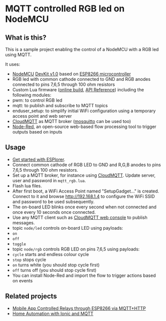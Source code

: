 # MQTT controlled RGB led on NodeMCU

## What is this?
This is a sample project enabling the control of a NodeMCU with a RGB led using MQTT.

It uses:
* [NodeMCU](https://en.wikipedia.org/wiki/NodeMCU) [DevKit v1.0](https://github.com/nodemcu/nodemcu-devkit-v1.0) based on [ESP8266 microcontroller](https://en.wikipedia.org/wiki/ESP8266)
* RGB led with common cathode connected to GND and RGB anodes connected to pins 7,6,5 through 100 ohm resistors
* Custom Lua firmware ([online build](http://nodemcu-build.com/), [API Reference](https://github.com/nodemcu/nodemcu-firmware/wiki/nodemcu_api_en)) including the following modules:
 * pwm: to control RGB led
 * mqtt: to publish and subscribe to MQTT topics
 * enduser_setup: to simplify initial WiFi configuration using a temporary access point and web server
* [CloudMQTT](https://www.cloudmqtt.com/) as MQTT broker ([mosquitto](http://mosquitto.org/) can be used too)
* [Node-Red](http://nodered.org/), an open-source web-based flow processing tool to trigger outputs based on inputs

## Usage
* [Get started with ESPlorer](https://odd-one-out.serek.eu/esp8266-nodemcu-getting-started-hello-world/).
* Connect common cathode of RGB LED to GND and R,G,B anodes to pins 7,6,5 through 100 ohm resistors.
* Set up a MQTT broker, for instance using [CloudMQTT](https://www.cloudmqtt.com/). Update server, user and password in `mqtt_rgb.lua`.
* Flash lua files.
* After first boot, a WiFi Access Point named "SetupGadget..." is created. Connect to it and browse http://192.168.1.4 to configure the WiFi SSID and password to be used subsequently.
* The on-board LED blinks once every second when not connected and once every 10 seconds once connected.
* Use any MQTT client such as [CloudMQTT web console](https://api.cloudmqtt.com/sso/cloudmqtt/websocket) to publish messages.
 * topic `node/led` controls on-board LED using payloads:
  * `on`
  * `off`
  * `toggle`
* topic `node/rgb` controls RGB LED on pins 7,6,5 using payloads:
 * `cycle` starts and endless colour cycle
 * `stop` stops cycle
 * `on` turns white (you should stop cycle first)
 * `off` turns off (you should stop cycle first)
* You can install Node-Red and import the flow to trigger actions based on events

## Related projects
* [Mobile App Controlled Relays through ESP8266 via MQTT+HTTP](http://vinceelizaga.com/mobile-relay/)
* [Home Automation with Ionic and MQTT](https://blog.codecentric.de/en/2014/09/home-pi-reloaded-home-automation-ionic-mqtt/)
